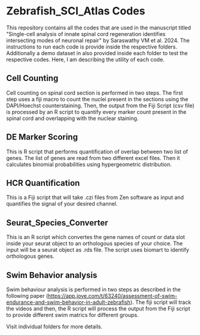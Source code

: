 # Zebrafish_SCI_Atlas Codes
This repository contains all the codes that are used in the manuscript titled "Single-cell analysis of innate spinal cord regeneration identifies intersecting modes of neuronal repair" by Saraswathy VM et al. 2024. The instructions to run each code is provide inside the respective folders. Additionally a demo dataset in also provided inside each folder to test the respective codes. Here, I am describing the utility of each code.


## Cell Counting

Cell counting on spinal cord section is performed in two steps. The first step uses a fiji macro to count the nuclei present in the sections using the DAPI/Hoechst counterstaining. Then, the output from the Fiji Script (csv file) is processed by an R script to quantify every marker count present in the spinal cord and overlapping with the nuclear staining. 

## DE Marker Scoring

This is R script that performs quantification of overlap between two list of genes. The list of genes are read from two different excel files. Then it calculates binomial probabilities using hypergeometric distribution.

## HCR Quantification

This is a Fiji script that will take .czi files from Zen software as input and quantifies the signal of your desired channel. 

## Seurat_Species_Converter

This is an R script which convertes the gene names of count or data slot inside your seurat object to an orthologous species of your choice. The input will be a seurat object as .rds file. The script uses biomart to identify orthologous genes.

## Swim Behavior analysis

Swim behaviour analysis is performed in two steps as described in the following paper (https://app.jove.com/t/63240/assessment-of-swim-endurance-and-swim-behavior-in-adult-zebrafish). The fiji script will track the videos and then, the R script will process the output from the Fiji script to provide different swim matrics for different groups. 

Visit individual folders for more details. 

